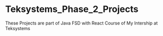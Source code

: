 # Teksystems_Phase_2_Projects
These Projects are part of Java FSD with React Course of My Intership at Teksystems
